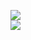 [![](https://img.shields.io/badge/Made%20With-Github%20Spray-lightgrey.svg?style=for-the-badge&logo=github)](https://github.com/Annihil/github-spray#14290)  
[![](https://i.imgur.com/2DrTn0Z.gif)](https://github.com/Annihil/github-spray)